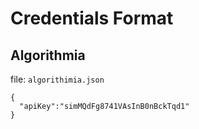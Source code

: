 # Credentials Format

## Algorithmia

file: `algorithimia.json`

```
{
  "apiKey":"simMQdFg8741VAsInB0nBckTqd1"
}
```